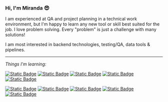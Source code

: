 ### Hi, I'm Miranda 😎

I am experienced at QA and project planning in a technical work environment, but I'm happy to learn any new tool or skill best suited for the job. I love problem solving. Every "problem" is just a challenge with many solutions!

I am most interested in backend technologies, testing/QA, data tools & pipelines.

<hr>

_Things I'm learning:_

<a href="#">![Static Badge](https://img.shields.io/badge/Software_Testing-3e474a)</a>
<a href="#">![Static Badge](https://img.shields.io/badge/Quality_Assurance-3e474a)</a>
<a href="#">![Static Badge](https://img.shields.io/badge/Backend_Development-3e474a)</a>
<a href="#">![Static Badge](https://img.shields.io/badge/Data_Tools-3e474a)</a>
<a href="#">![Static Badge](https://img.shields.io/badge/Git-3e474a)</a>

<a href="#">![Static Badge](https://img.shields.io/badge/Python-356f9f)</a>
<a href="#">![Static Badge](https://img.shields.io/badge/JavaScript-f2bf26)</a>
<a href="#">![Static Badge](https://img.shields.io/badge/Golang-79d4fd)</a>
<a href="#">![Static Badge](https://img.shields.io/badge/SQL-00618b)</a>
<a href="#">![Static Badge](https://img.shields.io/badge/Bash-9b59d0)</a>
